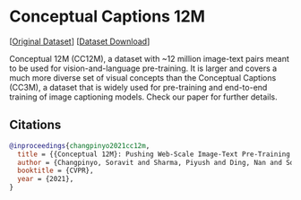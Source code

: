 # Conceptual Captions 12M

[[Original Dataset](https://github.com/google-research-datasets/conceptual-12m)] [[Dataset Download](https://storage.depia.wiki/cc12m.jsonl.zst)]

Conceptual 12M (CC12M), a dataset with ~12 million image-text pairs meant to be used for vision-and-language pre-training. It is larger and covers a much more diverse set of visual concepts than the Conceptual Captions (CC3M), a dataset that is widely used for pre-training and end-to-end training of image captioning models. Check our paper for further details.

## Citations

```bibtex
@inproceedings{changpinyo2021cc12m,
  title = {{Conceptual 12M}: Pushing Web-Scale Image-Text Pre-Training To Recognize Long-Tail Visual Concepts},
  author = {Changpinyo, Soravit and Sharma, Piyush and Ding, Nan and Soricut, Radu},
  booktitle = {CVPR},
  year = {2021},
}
```
